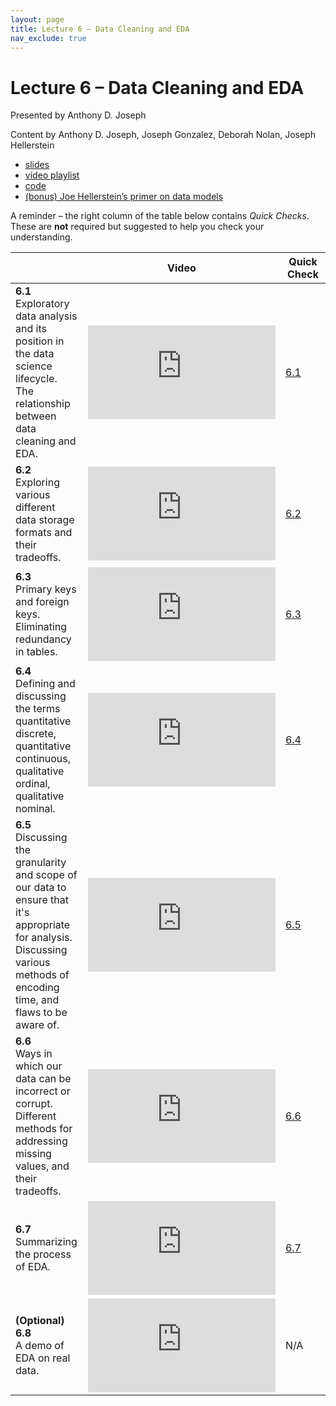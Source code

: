 ```yaml
---
layout: page
title: Lecture 6 – Data Cleaning and EDA
nav_exclude: true
---
```


# Lecture 6 – Data Cleaning and EDA

Presented by Anthony D. Joseph

Content by Anthony D. Joseph, Joseph Gonzalez, Deborah Nolan, Joseph Hellerstein

- [slides](https://docs.google.com/presentation/d/1vx3V52wAwuM2_mJNUlhIAqJpD_-TTviZKak6ra-In2o/edit?usp=sharing)
- [video playlist](https://youtube.com/playlist?list=PLQCcNQgUcDfoJppOTck3vL3r_947Vh3uM)
- [code](https://data100.datahub.berkeley.edu/hub/user-redirect/git-sync?repo=https://github.com/DS-100/fa20&amp;subPath=lecture/lec06/)
- [(bonus) Joe Hellerstein’s primer on data models](https://drive.google.com/file/d/1nLftW2PaJNot-J9zIgES4HchXTTrB_63/view?usp=sharing)

A reminder – the right column of the table below contains _Quick Checks_. These are **not** required but suggested to help you check your understanding.

<table>
<colgroup>
<col style="width: 25%" />
<col style="width: 25%" />
<col style="width: 25%" />
</colgroup>
<thead>
<tr class="header">
<th></th>
<th>Video</th>
<th>Quick Check</th>
</tr>
</thead>
<tbody>
<tr>
<td><strong>6.1</strong> <br />Exploratory data analysis and its position in the data science lifecycle. The relationship between data cleaning and EDA.</td>
<td><iframe width="300" height="" src="https://youtube.com/embed/aT4rAFtgTQM" frameborder="0" allow="accelerometer; autoplay; encrypted-media; gyroscope; picture-in-picture" allowfullscreen=""></iframe></td>
<td><a href="https://forms.gle/Y16q3fw7J9kW34R5A" target="\_blank">6.1</a></td>
</tr>
<tr>
<td><strong>6.2</strong> <br />Exploring various different data storage formats and their tradeoffs.</td>
<td><iframe width="300" height="" src="https://youtube.com/embed/XoeWbniS_K0" frameborder="0" allow="accelerometer; autoplay; encrypted-media; gyroscope; picture-in-picture" allowfullscreen=""></iframe></td>
<td><a href="https://forms.gle/qv2r51AJU7KbJDD56" target="\_blank">6.2</a></td>
</tr>
<tr>
<td><strong>6.3</strong> <br />Primary keys and foreign keys. Eliminating redundancy in tables.</td>
<td><iframe width="300" height="" src="https://youtube.com/embed/uhb7WXxau80" frameborder="0" allow="accelerometer; autoplay; encrypted-media; gyroscope; picture-in-picture" allowfullscreen=""></iframe></td>
<td><a href="https://forms.gle/HTHk9rGKFqJ1xjAD6" target="\_blank">6.3</a></td>
</tr>
<tr>
<td><strong>6.4</strong> <br />Defining and discussing the terms quantitative discrete, quantitative continuous, qualitative ordinal, qualitative nominal.</td>
<td><iframe width="300" height="" src="https://youtube.com/embed/qj8KtCBTkpQ" frameborder="0" allow="accelerometer; autoplay; encrypted-media; gyroscope; picture-in-picture" allowfullscreen=""></iframe></td>
<td><a href="https://forms.gle/JMw598FPKdTwxsPv6" target="\_blank">6.4</a></td>
</tr>
<tr>
<td><strong>6.5</strong> <br />Discussing the granularity and scope of our data to ensure that it's appropriate for analysis. Discussing various methods of encoding time, and flaws to be aware of.</td>
<td><iframe width="300" height="" src="https://youtube.com/embed/WCpMSFi_VnI" frameborder="0" allow="accelerometer; autoplay; encrypted-media; gyroscope; picture-in-picture" allowfullscreen=""></iframe></td>
<td><a href="https://forms.gle/3NEUpHTpbGbKtUit7" target="\_blank">6.5</a></td>
</tr>
<tr>
<td><strong>6.6</strong> <br />Ways in which our data can be incorrect or corrupt. Different methods for addressing missing values, and their tradeoffs.</td>
<td><iframe width="300" height="" src="https://youtube.com/embed/EaicN4nauGY" frameborder="0" allow="accelerometer; autoplay; encrypted-media; gyroscope; picture-in-picture" allowfullscreen=""></iframe></td>
<td><a href="https://forms.gle/jprX2FjBUaFuZp6C6" target="\_blank">6.6</a></td>
</tr>
<tr>
<td><strong>6.7</strong> <br />Summarizing the process of EDA.</td>
<td><iframe width="300" height="" src="https://youtube.com/embed/2SLRHQNcta4" frameborder="0" allow="accelerometer; autoplay; encrypted-media; gyroscope; picture-in-picture" allowfullscreen=""></iframe></td>
<td><a href="https://forms.gle/m2g7epY8ftdKfZ597" target="\_blank">6.7</a></td>
</tr>
<tr>
<td><strong>(Optional) 6.8</strong> <br />A demo of EDA on real data.</td>
<td><iframe width="300" height="" src="https://youtube.com/embed/Ta2MysR0_G0" frameborder="0" allow="accelerometer; autoplay; encrypted-media; gyroscope; picture-in-picture" allowfullscreen=""></iframe></td>
<td>N/A</td>
</tr>
